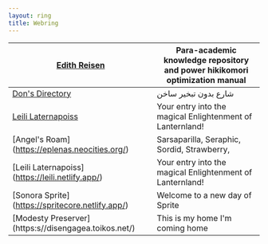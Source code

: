 ```yaml
---
layout: ring
title: Webring
---
```


| [Edith Reisen](http://reisen.netlify.app/)            | Para-academic knowledge repository and power hikikomori optimization manual |
| ----------------------------------------------------- | --------------------------------------------------------------------------- |
| [Don's Directory](http://dons.directory/)             | شارع بدون تبخير ساخن                                                        |     |     |     |     |     |
| [Leili Laternapoiss](https://leili.netlify.app/)      | Your entry into the magical Enlightenment of Lanternland!                   |     |     |     |     |     |
| [Angel's Roam] (https://eplenas.neocities.org/)       | Sarsaparilla, Seraphic, Sordid, Strawberry,                                 |     |     |     |     |     |
| [Leili Laternapoiss] (https://leili.netlify.app/)     | Your entry into the magical Enlightenment of Lanternland!                   |     |     |     |     |     |
| [Sonora Sprite] (https://spritecore.netlify.app/)     | Welcome to a new day of Sprite                                              |     |     |     |     |     |
| [Modesty Preserver] (https:s//disengagea.toikos.net/) | This is my home I'm coming home                                             |     |     |     |     |     |

